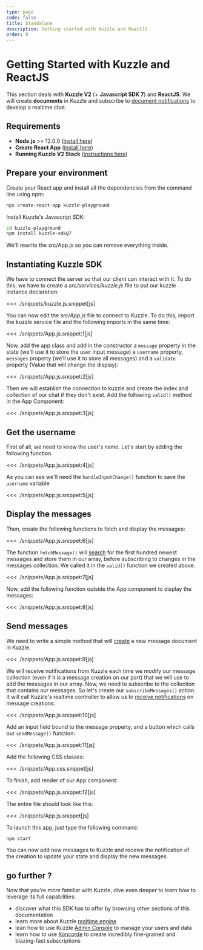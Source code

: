 ```yaml
---
type: page
code: false
title: Standalone
description: Getting started with Kuzzle and ReactJS
order: 0
---
```


# Getting Started with Kuzzle and ReactJS

This section deals with **Kuzzle V2** (+ **Javascript SDK 7**) and **ReactJS**. We will create **documents** in Kuzzle and subscribe to
[document notifications](/sdk/js/7/essentials/realtime-notifications#document-messages) to develop a realtime chat.

## Requirements

- **Node.js** >= 12.0.0 ([install here](https://nodejs.org/en/download/))
- **Create React App** ([install here](https://github.com/facebook/create-react-app))
- **Running Kuzzle V2 Stack** ([instructions here](/core/2/guides/getting-started/running-kuzzle))

## Prepare your environment

Create your React app and install all the dependencies from the command line using npm:
```bash
npx create-react-app kuzzle-playground
```
Install Kuzzle's Javascript SDK: 
```bash
cd kuzzle-playground
npm install kuzzle-sdk@7
```

We'll rewrite the src/App.js so you can remove everything inside.

## Instantiating Kuzzle SDK

We have to connect the server so that our client can interact with it.
To do this, we have to create a *src/services/kuzzle.js* file to put our kuzzle instance declaration:

<<< ./snippets/kuzzle.js.snippet[js]

You can now edit the *src/App.js* file to connect to Kuzzle. To do this, import the kuzzle service file and the following imports in the same time:

<<< ./snippets/App.js.snippet:1[js]

Now, add the app class and add in the constructor a `message` property in the state (we'll use it to store the user input message) a `username` property, `messages` property (we’ll use it to store all messages) and a `validate` property (Value that will change the display):

<<< ./snippets/App.js.snippet:2[js]

Then we will establish the connection to kuzzle and create the index and collection of our chat if they don't exist. Add the following `valid()` method in the App Component:

<<< ./snippets/App.js.snippet:3[js]

## Get the username

First of all, we need to know the user's name. Let's start by adding the following function.

<<< ./snippets/App.js.snippet:4[js]

As you can see we'll need the `handleInputChange()` function to save the `username` variable

<<< ./snippets/App.js.snippet:5[js]

## Display the messages

Then, create the following functions to fetch and display the messages:

<<< ./snippets/App.js.snippet:6[js]

The function `fetchMessage()` will [search](/sdk/js/7/controllers/document/search) for the first hundred newest messages and store them in our array, before subscribing to changes in the messages collection. We called it in the `valid()` function we created above.

<<< ./snippets/App.js.snippet:7[js]

Now, add the following function outside the App component to display the messages:

<<< ./snippets/App.js.snippet:8[js]

## Send messages

We need to write a simple method that will [create](/sdk/js/7/controllers/document/create) a new message document in Kuzzle.

<<< ./snippets/App.js.snippet:9[js]

We will receive notifications from Kuzzle each time we modify our message collection (even if it is a message creation on our part) that we will use to add the messages in our array.
Now, we need to subscribe to the collection that contains our messages. So let's create our `subscribeMessages()` action. It will call Kuzzle's realtime controller to allow us to [receive notifications](/sdk/js/7/controllers/realtime/subscribe) on message creations:

<<< ./snippets/App.js.snippet:10[js]

Add an input field bound to the message property, and a button which calls our `sendMessage()` function: 

<<< ./snippets/App.js.snippet:11[js]

Add the following CSS classes:

<<< ./snippets/App.css.snippet[js]

To finish, add render of our App component:

<<< ./snippets/App.js.snippet:12[js]

The entire file should look like this:

<<< ./snippets/App.js.snippet[js]

To launch this app, just type the following command:

```bash
npm start
```

You can now add new messages to Kuzzle and receive the notification of the creation to update your state and display the new messages.

## go further ?

Now that you're more familiar with Kuzzle, dive even deeper to learn how to leverage its full capabilities:

- discover what this SDK has to offer by browsing other sections of this documentation
- learn more about Kuzzle [realtime engine](/core/2/guides/essentials/real-time)
- lean how to use Kuzzle [Admin Console](/core/2/guides/essentials/admin-console) to manage your users and data
- learn how to use [Koncorde](/core/2/guides/cookbooks/realtime-api/introduction) to create incredibly fine-grained and blazing-fast subscriptions
